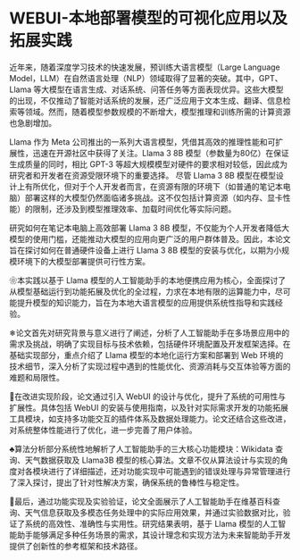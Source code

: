 # WEBUI-本地部署模型的可视化应用以及拓展实践
  近年来，随着深度学习技术的快速发展，预训练大语言模型（Large Language Model，LLM）在自然语言处理（NLP）领域取得了显著的突破。其中，GPT、Llama 等大模型在语言生成、对话系统、问答任务等方面表现优异。这些大模型的出现，不仅推动了智能对话系统的发展，还广泛应用于文本生成、翻译、信息检索等领域。然而，随着模型参数规模的不断增大，模型推理和训练所需的计算资源也急剧增加。

  Llama 作为 Meta 公司推出的一系列大语言模型，凭借其高效的推理性能和可扩展性，迅速在开源社区中获得了关注。Llama 3 8B 模型（参数量为80亿）在保证生成质量的同时，相比 GPT-3 等超大规模模型对硬件的要求相对较低，因此成为研究者和开发者在资源受限环境下的重要选择。
尽管 Llama 3 8B 模型在模型设计上有所优化，但对于个人开发者而言，在资源有限的环境下（如普通的笔记本电脑）部署这样的大模型仍然面临诸多挑战。这不仅包括计算资源（如内存、显卡性能）的限制，还涉及到模型推理效率、加载时间优化等实际问题。

  研究如何在笔记本电脑上高效部署 Llama 3 8B 模型，不仅能为个人开发者降低大模型的使用门槛，还能推动大模型的应用向更广泛的用户群体普及。因此，本论文旨在探讨如何在普通硬件设备上进行 Llama 3 8B 模型的安装与优化，以期为小规模环境下的大模型部署提供可行性方案。

❀本实践以基于 Llama 模型的人工智能助手的本地便携应用为核心，全面探讨了从模型基础运行到功能拓展及优化的全过程，力求在本地有限的运算能力中，尽可能提升模型的知识能力，旨在为本地大语言模型的应用提供系统性指导和实践经验。

❄论文首先对研究背景与意义进行了阐述，分析了人工智能助手在多场景应用中的需求及挑战，明确了实现目标与技术依赖，包括硬件环境配置及开发框架选择。在基础实现部分，重点介绍了 Llama 模型的本地化运行方案和部署到 Web 环境的技术细节，深入分析了实现过程中遇到的性能优化、资源消耗与交互体验等方面的难题和局限性。

🌸在改进实现阶段，论文通过引入 WebUI 的设计与优化，提升了系统的可用性与扩展性。具体包括 WebUI 的安装与使用指南，以及针对实际需求开发的功能拓展工具模块，如支持多功能交互的插件体系及数据处理能力。论文还结合这些改进，对系统整体性能进行了优化，进一步完善了用户体验。

♣算法分析部分系统性地解析了人工智能助手的三大核心功能模块：Wikidata 查询、天气数据获取及 Llama3B 模型的核心算法。文章不仅从算法设计与实现的角度对各模块进行了详细描述，还对功能实现中可能遇到的错误处理与异常管理进行了深入探讨，提出了针对性解决方案，确保系统的鲁棒性与稳定性。

🍑最后，通过功能实现及实验验证，论文全面展示了人工智能助手在维基百科查询、天气信息获取及多模态任务处理中的实际应用效果，并通过实验数据对比，验证了系统的高效性、准确性与实用性。研究结果表明，基于 Llama 模型的人工智能助手能够满足多种任务场景的需求，其设计理念和实现方法为未来智能助手开发提供了创新性的参考框架和技术路径。
